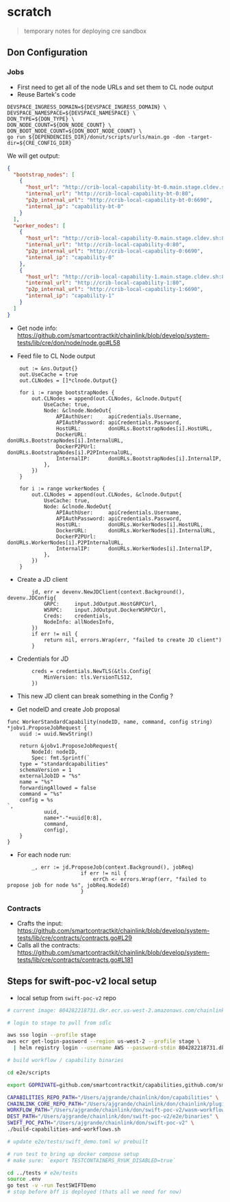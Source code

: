 # scratch

> temporary notes for deploying cre sandbox

## Don Configuration

### Jobs

- First need to get all of the node URLs and set them to CL node output
- Reuse Bartek's code

```
DEVSPACE_INGRESS_DOMAIN=${DEVSPACE_INGRESS_DOMAIN} \
DEVSPACE_NAMESPACE=${DEVSPACE_NAMESPACE} \
DON_TYPE=${DON_TYPE} \
DON_NODE_COUNT=${DON_NODE_COUNT} \
DON_BOOT_NODE_COUNT=${DON_BOOT_NODE_COUNT} \
go run ${DEPENDENCIES_DIR}/donut/scripts/urls/main.go -don -target-dir=${CRE_CONFIG_DIR}
```

We will get output:

```json
{
  "bootstrap_nodes": [
    {
      "host_url": "http://crib-local-capability-bt-0.main.stage.cldev.sh:80",
      "internal_url": "http://crib-local-capability-bt-0:80",
      "p2p_internal_url": "http://crib-local-capability-bt-0:6690",
      "internal_ip": "capability-bt-0"
    }
  ],
  "worker_nodes": [
    {
      "host_url": "http://crib-local-capability-0.main.stage.cldev.sh:80",
      "internal_url": "http://crib-local-capability-0:80",
      "p2p_internal_url": "http://crib-local-capability-0:6690",
      "internal_ip": "capability-0"
    },
    {
      "host_url": "http://crib-local-capability-1.main.stage.cldev.sh:80",
      "internal_url": "http://crib-local-capability-1:80",
      "p2p_internal_url": "http://crib-local-capability-1:6690",
      "internal_ip": "capability-1"
    }
  ]
}
```

- Get node info:
  https://github.com/smartcontractkit/chainlink/blob/develop/system-tests/lib/cre/don/node/node.go#L58


- Feed file to CL Node output

```
	out := &ns.Output{}
	out.UseCache = true
	out.CLNodes = []*clnode.Output{}

	for i := range bootstrapNodes {
		out.CLNodes = append(out.CLNodes, &clnode.Output{
			UseCache: true,
			Node: &clnode.NodeOut{
				APIAuthUser:     apiCredentials.Username,
				APIAuthPassword: apiCredentials.Password,
				HostURL:         donURLs.BootstrapNodes[i].HostURL,
				DockerURL:       donURLs.BootstrapNodes[i].InternalURL,
				DockerP2PUrl:    donURLs.BootstrapNodes[i].P2PInternalURL,
				InternalIP:      donURLs.BootstrapNodes[i].InternalIP,
			},
		})
	}

	for i := range workerNodes {
		out.CLNodes = append(out.CLNodes, &clnode.Output{
			UseCache: true,
			Node: &clnode.NodeOut{
				APIAuthUser:     apiCredentials.Username,
				APIAuthPassword: apiCredentials.Password,
				HostURL:         donURLs.WorkerNodes[i].HostURL,
				DockerURL:       donURLs.WorkerNodes[i].InternalURL,
				DockerP2PUrl:    donURLs.WorkerNodes[i].P2PInternalURL,
				InternalIP:      donURLs.WorkerNodes[i].InternalIP,
			},
		})
	}
```

- Create a JD client

```
		jd, err = devenv.NewJDClient(context.Background(), devenv.JDConfig{
			GRPC:     input.JdOutput.HostGRPCUrl,
			WSRPC:    input.JdOutput.DockerWSRPCUrl,
			Creds:    credentials,
			NodeInfo: allNodesInfo,
		})
		if err != nil {
			return nil, errors.Wrap(err, "failed to create JD client")
		}
```

- Credentials for JD

```
		creds = credentials.NewTLS(&tls.Config{
			MinVersion: tls.VersionTLS12,
		})
```

- This new JD client can break something in the Config ?

- Get nodeID and create Job proposal

```
func WorkerStandardCapability(nodeID, name, command, config string) *jobv1.ProposeJobRequest {
	uuid := uuid.NewString()

	return &jobv1.ProposeJobRequest{
		NodeId: nodeID,
		Spec: fmt.Sprintf(`
	type = "standardcapabilities"
	schemaVersion = 1
	externalJobID = "%s"
	name = "%s"
	forwardingAllowed = false
	command = "%s"
	config = %s
`,
			uuid,
			name+"-"+uuid[0:8],
			command,
			config),
	}
}
```
- For each node run:

```
		_, err := jd.ProposeJob(context.Background(), jobReq)
						if err != nil {
							errCh <- errors.Wrapf(err, "failed to propose job for node %s", jobReq.NodeId)
						}
```
### Contracts

- Crafts the input: https://github.com/smartcontractkit/chainlink/blob/develop/system-tests/lib/cre/contracts/contracts.go#L29
- Calls all the contracts: https://github.com/smartcontractkit/chainlink/blob/develop/system-tests/lib/cre/contracts/contracts.go#L181


## Steps for swift-poc-v2 local setup

- local setup from `swift-poc-v2` repo

```sh
# current image: 804282218731.dkr.ecr.us-west-2.amazonaws.com/chainlink-develop:sha-528e34fdc8-bcm-swift-poc

# login to stage to pull from sdlc

aws sso login --profile stage
aws ecr get-login-password --region us-west-2 --profile stage \
  | helm registry login --username AWS --password-stdin 804282218731.dkr.ecr.us-west-2.amazonaws.com

# build workflow / capability binaries

cd e2e/scripts

export GOPRIVATE=github.com/smartcontractkit/capabilities,github.com/smartcontractkit/swift-poc-v2/pkg/capabilities/kvstore,github.com/smartcontractkit/swift-poc-v2/pkg/capabilities/sign,github.com/smartcontractkit/swift-poc-v2/pkg/contracts,github.com/smartcontractkit/swift-poc-v2/pkg/demoutils

CAPABILITIES_REPO_PATH="/Users/ajgrande/chainlink/don/capabilities" \
CHAINLINK_CORE_REPO_PATH="/Users/ajgrande/chainlink/don/chainlink/plugins/cmd/capabilities" \
WORKFLOW_PATH="/Users/ajgrande/chainlink/don/swift-poc-v2/wasm-workflows/consensus-don/cmd" \
DEST_PATH="/Users/ajgrande/chainlink/don/swift-poc-v2/e2e/binaries" \
SWIFT_POC_PATH="/Users/ajgrande/chainlink/don/swift-poc-v2" \
./build-capabilities-and-workflows.sh

# update e2e/tests/swift_demo.toml w/ prebuilt

# run test to bring up docker compose setup
# make sure: `export TESTCONTAINERS_RYUK_DISABLED=true`

cd ../tests # e2e/tests
source .env
go test -v -run TestSWIFTDemo
# stop before bff is deployed (thats all we need for now)
```